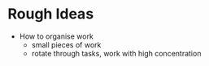 # Rough Ideas

- How to organise work
	+ small pieces of work
	+ rotate through tasks, work with high concentration
